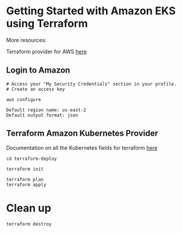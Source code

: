 # Getting Started with Amazon EKS using Terraform

More resources:

Terraform provider for AWS [here](https://www.terraform.io/docs/providers/aws/index.html) <br/>
## Login to Amazon

```
# Access your "My Security Credentials" section in your profile. 
# Create an access key

aws configure

Default region name: us-east-2
Default output format: json
```
## Terraform Amazon Kubernetes Provider 

Documentation on all the Kubernetes fields for terraform [here](https://www.terraform.io/docs/providers/aws/r/eks_cluster.html)

```
cd terraform-deploy

terraform init

terraform plan
terraform apply

```
# Clean up 

```
terraform destroy
```